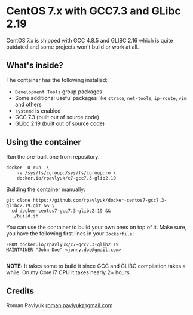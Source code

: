 # CentOS 7.x with GCC7.3 and GLibc 2.19
CentOS 7.x is shipped with GCC 4.8.5 and GLIBC 2.16 which is quite outdated and some projects won't build or work at all.

## What's inside?
The container has the following installed:
* ```Development Tools``` group packages
* Some additional useful packages like ```strace```, ```net-tools```, ```ip-route```, ```vim``` and others
* ```systemd``` is enabled
* GCC 7.3 (built out of source code)
* GLibc 2.19 (built out of source code)

## Using the container
Run the pre-built one from repository:
```
docker -D run  \
	-v /sys/fs/cgroup:/sys/fs/cgroup:ro \
	docker.io/rpavlyuk/c7-gcc7.3-glib2.19
```
Building the container manually:
```
git clone https://github.com/rpavlyuk/docker-centos7-gcc7.3-glibc2.19.git && \
  cd docker-centos7-gcc7.3-glibc2.19 && 
  ./build.sh
```

You can use the container to build your own ones on top of it. Make sure, you have the following first lines in your `Dockerfile`:
```
FROM docker.io/rpavlyuk/c7-gcc7.3-glib2.19
MAINTAINER "John Doe" <jonny.doe@gmail.com>


```

**NOTE:** It takes some to build it since GCC and GLIBC compilation takes a while. On my Core i7 CPU it takes nearly 2+ hours.

## Credits
Roman Pavlyuk <roman.pavlyuk@gmail.com>
